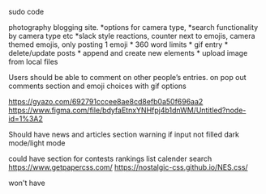 


 sudo code 
	


  photography blogging site.
        *options for camera type,
        *search functionality by camera type etc
        *slack style reactions, counter next to emojis, camera themed emojis, only posting 1 emoji
       * 360 word limits
       * gif entry
       * delete/update posts
       * append and create new elements
       * upload image from local files

  Users should be able to comment on other people’s entries. on pop out comments section and emoji choices with gif options



  https://gyazo.com/692791cccee8ae8cd8efb0a50f696aa2
   https://www.figma.com/file/bdyfaEtnxYNHfpj4b1dnWM/Untitled?node-id=1%3A2

Should have
            news and articles section 
            warning if input not filled
            dark mode/light mode



could have
            section for contests
            rankings list
            calender search
            https://www.getpapercss.com/
            https://nostalgic-css.github.io/NES.css/



won't have


